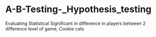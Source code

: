 # A-B-Testing-_Hypothesis_testing
Evaluating Statistical Significant in difference in players between 2 difference level of game, Cookie cats
